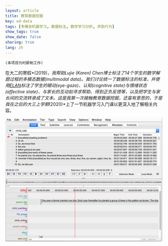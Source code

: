 ```yaml
---
layout: article
title: 教育数据挖掘
key: ed-data
tags: [多模态机器学习, 数据标注, 数学学习分析, 求助行为]
show_tags: true
show_date: false
sharing: true
lang: zh
---
```


`(本项目为时薪制工作)`

在大二的寒假*(2019)*，我帮助Lujie (Karen) Chen博士标注了14个学生的数学解题过程的多模态数据(multimodal data)。我们讨论统一了数据标注的标准，并使用[ELAN]标注了学生的眼动(eye-gaze)、认知(cognitive state)与情绪状态(affective state)、与家长的互动如寻求帮助、得到正负反馈等，以及把学生与家长间的交流转录成了文本。这是我第一次接触教育数据挖掘，还蛮有意思的，于是我在之后的大三上学期*(2020)*上了一节机器学习入门课以更深入地了解相关内容。

<!--more-->

![](/assets/images/ELAN.png)

[ELAN]: https://archive.mpi.nl/tla/elan